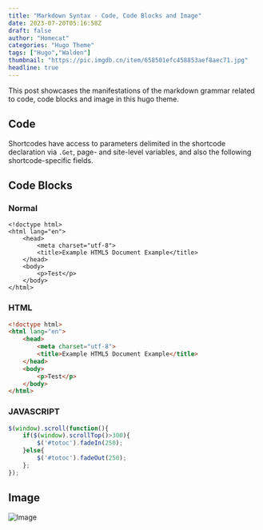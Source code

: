 ```yaml
---
title: "Markdown Syntax - Code, Code Blocks and Image"
date: 2023-07-20T05:16:58Z
draft: false
author: "Homecat"
categories: "Hugo Theme"
tags: ["Hugo","Walden"]
thumbnail: "https://pic.imgdb.cn/item/658501efc458853aef8aec71.jpg"
headline: true
---
```


This post showcases the manifestations of the markdown grammar related to code, code blocks and image in this hugo theme.

<!--more--> 


## Code

Shortcodes have access to parameters delimited in the shortcode declaration via `.Get`, page- and site-level variables, and also the following shortcode-specific fields.

## Code Blocks

### Normal

```
<!doctype html> 
<html lang="en">
    <head>
        <meta charset="utf-8">
        <title>Example HTML5 Document Example</title>
    </head>
    <body>
        <p>Test</p>
    </body>
</html>
```

### HTML

```html
<!doctype html> 
<html lang="en">
    <head>
        <meta charset="utf-8">
        <title>Example HTML5 Document Example</title>
    </head>
    <body>
        <p>Test</p>
    </body>
</html>
```

### JAVASCRIPT

```js
$(window).scroll(function(){
    if($(window).scrollTop()>300){
        $('#totoc').fadeIn(250);
    }else{
        $('#totoc').fadeOut(250);
    };
});
```

## Image

![Image](https://cn.bing.com/th?id=OHR.Borovets_ZH-CN5914681811_1920x1200.jpg&rf=LaDigue_1920x1200.jpg "Description of Image")

